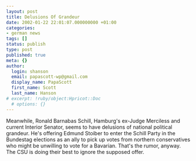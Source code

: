 ```yaml
---
layout: post
title: Delusions Of Grandeur
date: 2002-01-22 22:01:07.000000000 +01:00
categories:
- german news
tags: []
status: publish
type: post
published: true
meta: {}
author:
  login: shanson
  email: papascott-wp@gmail.com
  display_name: PapaScott
  first_name: Scott
  last_name: Hanson
# excerpt: !ruby/object:Hpricot::Doc
  # options: {}
---
```

<p>Meanwhile, Ronald Barnabas Schill, Hamburg's ex-Judge Merciless and current Interior Senator,  seems to have delusions of national political grandeur. He's offering Edmund Stoiber to enter the Schill Party in the Bundestag elections as an ally to pick up votes from northern conservatives who might be unwilling to vote for a Bavarian. That's the rumor, anyway. The CSU is doing their best to ignore the supposed offer.</p>
